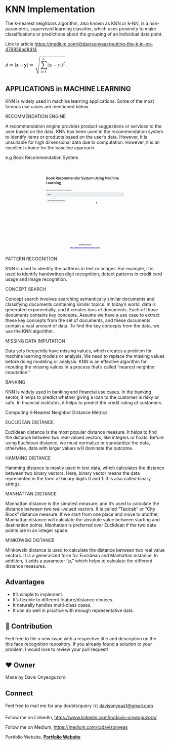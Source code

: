 
# KNN Implementation

The k-nearest neighbors algorithm, also known as KNN or k-NN, is a non-parametric, supervised learning classifier, which uses proximity to make classifications or predictions about the grouping of an individual data point.

Link to article
https://medium.com/@davisonyeas/putting-the-k-in-nn-479859ad8414

![](Euclidean_distance.png)

## APPLICATIONS in MACHINE LEARNING

KNN is widely used in machine learning applications. Some of the most famous use cases are mentioned below.

RECOMMENDATION ENGINE

A recommendation engine provides product suggestions or services to the user based on the data. KNN has been used in the recommendation system to identify items or products based on the user’s data. However, it is unsuitable for high dimensional data due to computation. However, it is an excellent choice for the baseline approach.

e.g Book Recommendation System

![](book_recommendation_system.gif)  



PATTERN RECOGNITION

KNN is used to identify the patterns in text or images. For example, it is used to identify handwritten digit recognition, detect patterns in credit card usage and image recognition.



CONCEPT SEARCH

Concept search involves searching semantically similar documents and classifying documents containing similar topics. In today’s world, data is generated exponentially, and it creates tons of documents. Each of those documents contains key concepts. Assume we have a use case to extract these key concepts from the set of documents, and these documents contain a vast amount of data. To find the key concepts from the data, we use the KNN algorithm.



MISSING DATA IMPUTATION

Data sets frequently have missing values, which creates a problem for machine learning models or analysis. We need to replace the missing values before doing modeling or analysis. KNN is an effective algorithm for imputing the missing values in a process that’s called “nearest neighbor imputation.”



BANKING

KNN is widely used in banking and financial use cases. In the banking sector, it helps to predict whether giving a loan to the customer is risky or safe. In financial institutes, it helps to predict the credit rating of customers.


Computing K-Nearest Neighbor Distance Metrics 

EUCLIDEAN DISTANCE

Euclidean distance is the most popular distance measure. It helps to find the distance between two real-valued vectors, like integers or floats. Before using Euclidean distance, we must normalize or standardize the data, otherwise, data with larger values will dominate the outcome.


HAMMING DISTANCE

Hamming distance is mostly used in text data, which calculates the distance between two binary vectors. Here, binary vector means the data represented in the form of binary digits 0 and 1. It is also called binary strings.



MANHATTAN DISTANCE

Manhattan distance is the simplest measure, and it’s used to calculate the distance between two real-valued vectors. It is called “Taxicab” or “City Block” distance measure.
If we start from one place and move to another, Manhattan distance will calculate the absolute value between starting and destination points. Manhattan is preferred over Euclidean if the two data points are in an integer space.



MINKOWSKI DISTANCE

Minkowski distance is used to calculate the distance between two real value vectors. It is a generalized form for Euclidean and Manhattan distance. In addition, it adds a parameter “p,” which helps to calculate the different distance measures.



## Advantages

- It’s simple to implement.
- It’s flexible to different feature/distance choices.
- It naturally handles multi-class cases.
- It can do well in practice with enough representative data.


## 🤝 Contribution
Feel free to file a new issue with a respective title and description on the this face recognition repository. If you already found a solution to your problem, I would love to review your pull request!

## ❤️ Owner
Made by Davis Onyeoguzoro


## Connect

Feel free to mail me for any doubts/query ✉️ davisonyeas1@gmail.com

Follow me on LinkedIn, https://www.linkedin.com/in/davis-onyeoguzoro/

Follow me on Medium, https://medium.com/@davisonyeas

Portfolio Website, **[Portfolio Website](http://davisonye.pythonanywhere.com/)**